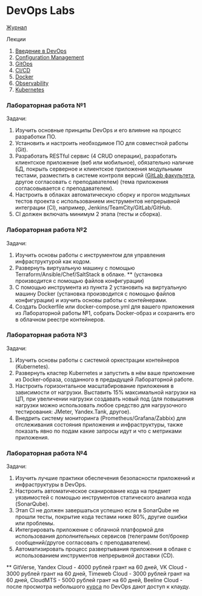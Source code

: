 # DevOps Labs

[Журнал](https://docs.google.com/spreadsheets/d/1p9OSVdezvMUroR5zv0M6y23PW7kJGWHttDhhbwIJXNI/)

Лекции
1. [Введение в DevOps](./lection/Introduction%20in%20DevOps.pdf)
2. [Configuration Management](./lection/Configuration%20Management.pdf)
3. [GitOps](./lection/GitOps.pdf)
4. [CI/CD](./lection/CI-CD.pdf)
5. [Docker](./lection/Docker.pdf)
6. [Observability](./lection/Observability.pdf)
7. [Kubernetes](./lection/Kubernetes.pdf)

### Лабораторная работа №1
Задачи:
1. Изучить основные принципы DevOps и его влияние на процесс разработки ПО.
2. Установить и настроить необходимое ПО для совместной работы (Git).
3. Разработать RESTful сервис (4 CRUD операции), разработать клиентское приложение (веб или мобильное), обязательно наличие БД, покрыть серверное и клиентское приложения модульными тестами, разместить в системе контроля версий ([GitLab факультета](https://gitlab.se.ifmo.ru/), другое согласовать с преподавателем) (тема приложения согласовывается с преподавателем).
4. Настроить в облаках автоматическую сборку и прогон модульных тестов проекта с использованием инструментов непрерывной интеграции (CI), например, Jenkins/TeamCity/GitLab/GitHub.
5. CI должен включать минимум 2 этапа (тесты и сборка).

### Лабораторная работа №2
Задачи:
1. Изучить основы работы с инструментом для управления инфраструктурой как кодом.
2. Развернуть виртуальную машину с помощью Terraform/Ansible/Chef/SaltStack в облаке. ** (установка производится с помощью файлов конфигурации)
3. С помощью инструмента из пункта 2 установить на виртуальную машину Docker (установка производится с помощью файлов конфигурации) и изучить основы работы с контейнерами.
4. Создать Dockerfile или docker-compose.yml для вашего приложения из Лабораторной работы №1, собрать Docker-образ и сохранить его в облачном реестре контейнеров.

### Лабораторная работа №3
Задачи:
1. Изучить основы работы с системой оркестрации контейнеров (Kubernetes).
2. Развернуть кластер Kubernetes и запустить в нём ваше приложение из Docker-образа, созданного в предыдущей Лабораторной работе.
3. Настроить горизонтальное масштабирование приложения в зависимости от нагрузки. Выставить 15% максимальной нагрузки на ЦП, при увеличении нагрузки создавать новый под (для повышения нагрузки можно использовать любое средство для нагрузочного тестирования: JMeter, Yandex.Tank, другое).
4. Внедрить систему мониторинга (Prometheus/Grafana/Zabbix) для отслеживания состояния приложения и инфраструктуры, также показать явно по подам какие запросы идут и что с метриками приложения.

### Лабораторная работа №4
Задачи:
1. Изучить лучшие практики обеспечения безопасности приложений и инфраструктуры в DevOps.
2. Настроить автоматическое сканирование кода на предмет уязвимостей с помощью инструментов статического анализа кода (SonarQube).
3. Этап CI не должен завершаться успешно если в SonarQube не прошли тесты, покрытие кода тестами ниже 80%, другие ошибки или проблемы.
4. Интегрировать приложение с облачной платформой для использования дополнительных сервисов (телеграмм бот/брокер сообщений/другое согласовать с преподавателем).
5. Автоматизировать процесс развертывания приложения в облаке с использованием инструментов непрерывной доставки (CD).

** GitVerse, Yandex Cloud - 4000 рублей грант на 60 дней, VK Cloud - 3000 рублей грант на 60 дней, Timeweb Cloud - 3000 рублей грант на 60 дней, CloudMTS - 5000 рублей грант на 60 дней, Beeline Cloud - после просмотра небольшого [курса](https://cloud.beeline.ru/devopscloud/) по DevOps дают доступ к клауду.